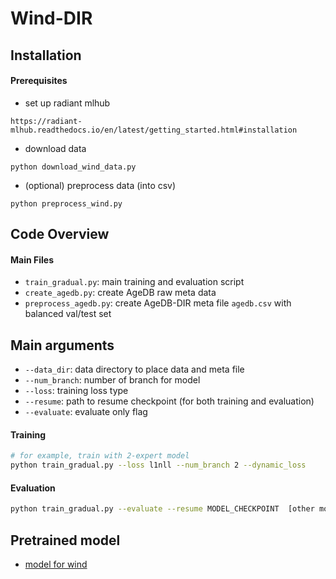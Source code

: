 # Wind-DIR
## Installation

#### Prerequisites

- set up radiant mlhub
```
https://radiant-mlhub.readthedocs.io/en/latest/getting_started.html#installation
```
- download data
```
python download_wind_data.py
```
- (optional) preprocess data (into csv)
```
python preprocess_wind.py
```

## Code Overview

#### Main Files

- `train_gradual.py`: main training and evaluation script
- `create_agedb.py`: create AgeDB raw meta data
- `preprocess_agedb.py`: create AgeDB-DIR meta file `agedb.csv` with balanced val/test set

## Main arguments
- `--data_dir`: data directory to place data and meta file
- `--num_branch`: number of branch for model
- `--loss`: training loss type
- `--resume`: path to resume checkpoint (for both training and evaluation)
- `--evaluate`: evaluate only flag

#### Training
```bash
# for example, train with 2-expert model
python train_gradual.py --loss l1nll --num_branch 2 --dynamic_loss
```

#### Evaluation
```bash
python train_gradual.py --evaluate --resume MODEL_CHECKPOINT  [other model settings: e.g.--loss l1nll --num_branch 2]
```

## Pretrained model
- [model for wind](https://share.phys.ethz.ch/~pf/yujiangdata/mouv/wind-dir/wind_resnet18_2_dyL_adam_l1nll.zip)


